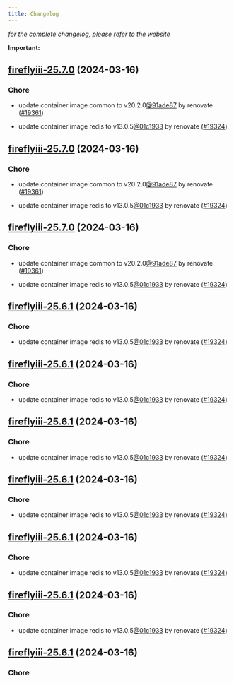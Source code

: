 ```yaml
---
title: Changelog
---
```



*for the complete changelog, please refer to the website*

**Important:**


## [fireflyiii-25.7.0](https://github.com/truecharts/charts/compare/fireflyiii-25.6.0...fireflyiii-25.7.0) (2024-03-16)

### Chore



- update container image common to v20.2.0[@91ade87](https://github.com/91ade87) by renovate ([#19361](https://github.com/truecharts/charts/issues/19361))

- update container image redis to v13.0.5[@01c1933](https://github.com/01c1933) by renovate ([#19324](https://github.com/truecharts/charts/issues/19324))


## [fireflyiii-25.7.0](https://github.com/truecharts/charts/compare/fireflyiii-25.6.0...fireflyiii-25.7.0) (2024-03-16)

### Chore



- update container image common to v20.2.0[@91ade87](https://github.com/91ade87) by renovate ([#19361](https://github.com/truecharts/charts/issues/19361))

- update container image redis to v13.0.5[@01c1933](https://github.com/01c1933) by renovate ([#19324](https://github.com/truecharts/charts/issues/19324))


## [fireflyiii-25.7.0](https://github.com/truecharts/charts/compare/fireflyiii-25.6.0...fireflyiii-25.7.0) (2024-03-16)

### Chore



- update container image common to v20.2.0[@91ade87](https://github.com/91ade87) by renovate ([#19361](https://github.com/truecharts/charts/issues/19361))

- update container image redis to v13.0.5[@01c1933](https://github.com/01c1933) by renovate ([#19324](https://github.com/truecharts/charts/issues/19324))


## [fireflyiii-25.6.1](https://github.com/truecharts/charts/compare/fireflyiii-25.6.0...fireflyiii-25.6.1) (2024-03-16)

### Chore



- update container image redis to v13.0.5[@01c1933](https://github.com/01c1933) by renovate ([#19324](https://github.com/truecharts/charts/issues/19324))


## [fireflyiii-25.6.1](https://github.com/truecharts/charts/compare/fireflyiii-25.6.0...fireflyiii-25.6.1) (2024-03-16)

### Chore



- update container image redis to v13.0.5[@01c1933](https://github.com/01c1933) by renovate ([#19324](https://github.com/truecharts/charts/issues/19324))


## [fireflyiii-25.6.1](https://github.com/truecharts/charts/compare/fireflyiii-25.6.0...fireflyiii-25.6.1) (2024-03-16)

### Chore



- update container image redis to v13.0.5[@01c1933](https://github.com/01c1933) by renovate ([#19324](https://github.com/truecharts/charts/issues/19324))


## [fireflyiii-25.6.1](https://github.com/truecharts/charts/compare/fireflyiii-25.6.0...fireflyiii-25.6.1) (2024-03-16)

### Chore



- update container image redis to v13.0.5[@01c1933](https://github.com/01c1933) by renovate ([#19324](https://github.com/truecharts/charts/issues/19324))


## [fireflyiii-25.6.1](https://github.com/truecharts/charts/compare/fireflyiii-25.6.0...fireflyiii-25.6.1) (2024-03-16)

### Chore



- update container image redis to v13.0.5[@01c1933](https://github.com/01c1933) by renovate ([#19324](https://github.com/truecharts/charts/issues/19324))


## [fireflyiii-25.6.1](https://github.com/truecharts/charts/compare/fireflyiii-25.6.0...fireflyiii-25.6.1) (2024-03-16)

### Chore



- update container image redis to v13.0.5[@01c1933](https://github.com/01c1933) by renovate ([#19324](https://github.com/truecharts/charts/issues/19324))


## [fireflyiii-25.6.1](https://github.com/truecharts/charts/compare/fireflyiii-25.6.0...fireflyiii-25.6.1) (2024-03-16)

### Chore